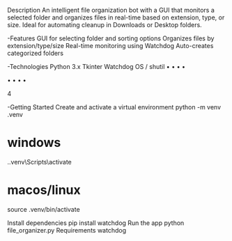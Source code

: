 Description
An intelligent file organization bot with a GUI that monitors a selected folder and organizes files in real-time
based on extension, type, or size. Ideal for automating cleanup in Downloads or Desktop folders.

-Features
GUI for selecting folder and sorting options
Organizes files by extension/type/size
Real-time monitoring using Watchdog
Auto-creates categorized folders

-Technologies
Python 3.x
Tkinter
Watchdog
OS / shutil
•
•
•
•

•
•
•
•

4

-Getting Started
Create and activate a virtual environment
python -m venv .venv

# windows
.\.venv\Scripts\activate

# macos/linux
source .venv/bin/activate

Install dependencies
pip install watchdog
Run the app
python file_organizer.py
Requirements
watchdog
